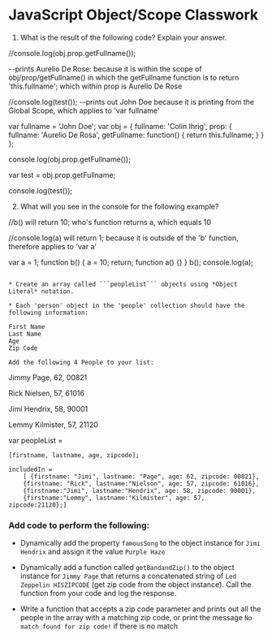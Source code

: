# JavaScript Object/Scope Classwork

1. What is the result of the following code? Explain your answer.
  
//console.log(obj.prop.getFullname());

--prints Aurelio De Rose: because it is within the scope of obj/prop/getFullname()
in which the getFullname function is to return 'this.fullname'; which within prop is Aurelio De Rose

//console.log(test());
--prints out John Doe because it is printing from the Global Scope, which applies to 'var fullname'



  var fullname = 'John Doe';
  var obj = {
     fullname: 'Colin Ihrig',
     prop: {
        fullname: 'Aurelio De Rosa',
        getFullname: function() {
           return this.fullname;
        }
     }
  };

  
  console.log(obj.prop.getFullname());


  var test = obj.prop.getFullname;

  
  console.log(test());




2. What will you see in the console for the following example?

//b() will return 10; who's function returns a, which equals 10

//console.log(a) will return 1; because it is outside of the 'b' function, therefore applies to 'var a'


  
  var a = 1; 
  function b() { 
      a = 10; 
      return; 
      function a() {} 
  } 
  b(); 
  console.log(a);    
  ```

* Create an array called ```peopleList``` objects using *Object Literal* notation. 

* Each 'person' object in the 'people' collection should have the following information:

First Name
Last Name
Age
Zip Code

Add the following 4 People to your list:
```
Jimmy Page, 62, 00821

Rick Nielsen, 57, 61016

Jimi Hendrix, 58, 90001

Lemmy Kilmister, 57, 21120




var peopleList =

    [firstname, lastname, age, zipcode];

    includedIn =
        [ {firstname: "Jimi", lastname: "Page", age: 62, zipcode: 00821},
        {firstname: "Rick", lastname:"Nielson", age: 57, zipcode: 61016},
        {firstname:"Jimi", lastname:"Hendrix", age: 58, zipcode: 90001},
        {firstname:"Lemmy", lastname:"Kilmister", age: 57, zipcode:21120};]





### Add code to perform the following:

* Dynamically add the property ```famousSong``` to the object instance for ```Jimi Hendrix``` and assign it the value ```Purple Haze```

* Dynamically add a function called ```getBandandZip()``` to the object instance for ```Jimmy Page``` that returns a concatenated string of ```Led Zeppelin HISZIPCODE``` (get zip code from the object instance). Call the function from your code and log the response.

* Write a function that accepts a zip code parameter and prints out all the people in the array with a matching zip code, or print the message ```No match found for zip code!``` if there is no match


